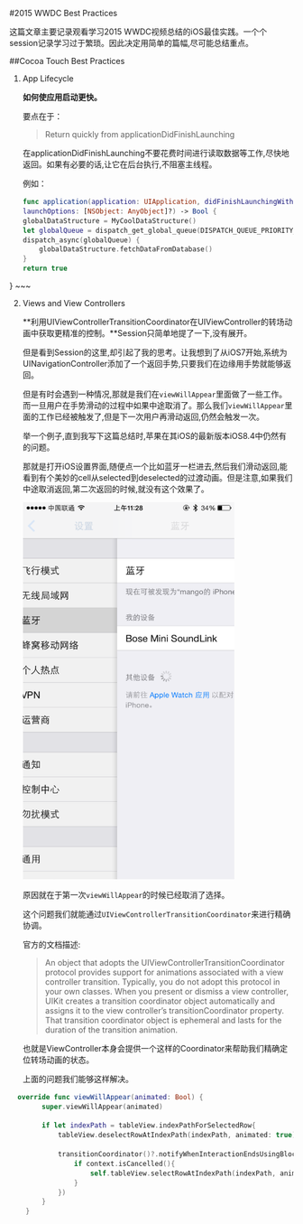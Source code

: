 #2015 WWDC Best Practices

这篇文章主要记录观看学习2015 WWDC视频总结的iOS最佳实践。一个个session记录学习过于繁琐。因此决定用简单的篇幅,尽可能总结重点。


##Cocoa Touch Best Practices


1. App Lifecycle

	**如何使应用启动更快。**
	
	要点在于：
	> Return quickly from applicationDidFinishLaunching
	
	在applicationDidFinishLaunching不要花费时间进行读取数据等工作,尽快地返回。如果有必要的话,让它在后台执行,不阻塞主线程。
	
	例如：
	
	~~~swift
	func application(application: UIApplication, didFinishLaunchingWithOptions
    launchOptions: [NSObject: AnyObject]?) -> Bool {
    globalDataStructure = MyCoolDataStructure()
    let globalQueue = dispatch_get_global_queue(DISPATCH_QUEUE_PRIORITY_DEFAULT, 0)
    dispatch_async(globalQueue) {
        globalDataStructure.fetchDataFromDatabase()
    }
    return true
}
	~~~
	
2. Views and View Controllers

	**利用UIViewControllerTransitionCoordinator在UIViewController的转场动画中获取更精准的控制。**Session只简单地提了一下,没有展开。
	
	但是看到Session的这里,却引起了我的思考。让我想到了从iOS7开始,系统为UINavigationController添加了一个返回手势,只要我们在边缘用手势就能够返回。
	
	但是有时会遇到一种情况,那就是我们在`viewWillAppear`里面做了一些工作。而一旦用户在手势滑动的过程中如果中途取消了。那么我们`viewWillAppear`里面的工作已经被触发了,但是下一次用户再滑动返回,仍然会触发一次。
	
	举一个例子,直到我写下这篇总结时,苹果在其iOS的最新版本iOS8.4中仍然有的问题。
	
	那就是打开iOS设置界面,随便点一个比如蓝牙一栏进去,然后我们滑动返回,能看到有个美妙的cell从selected到deselected的过渡动画。但是注意,如果我们中途取消返回,第二次返回的时候,就没有这个效果了。
	
	<img src = "swipe.png"  width = 375>
	
	原因就在于第一次`viewWillAppear`的时候已经取消了选择。
	
	这个问题我们就能通过`UIViewControllerTransitionCoordinator`来进行精确协调。
	
	官方的文档描述:
	> An object that adopts the UIViewControllerTransitionCoordinator protocol provides support for animations associated with a view controller transition. Typically, you do not adopt this protocol in your own classes. When you present or dismiss a view controller, UIKit creates a transition coordinator object automatically and assigns it to the view controller’s transitionCoordinator property. That transition coordinator object is ephemeral and lasts for the duration of the transition animation.

	也就是ViewController本身会提供一个这样的Coordinator来帮助我们精确定位转场动画的状态。
	
	上面的问题我们能够这样解决。
	
~~~swift
  override func viewWillAppear(animated: Bool) {
        super.viewWillAppear(animated)
        
        if let indexPath = tableView.indexPathForSelectedRow{
            tableView.deselectRowAtIndexPath(indexPath, animated: true)
            
            transitionCoordinator()?.notifyWhenInteractionEndsUsingBlock({ (context:UIViewControllerTransitionCoordinatorContext) -> Void in
                if context.isCancelled(){
                    self.tableView.selectRowAtIndexPath(indexPath, animated: true, scrollPosition: UITableViewScrollPosition.None)
                }
            })
        }
    }
~~~

	
	
	
	